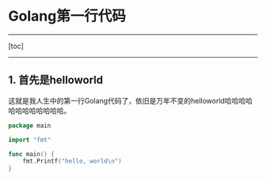# Golang第一行代码

-----

[toc]

-----

## 1. 首先是helloworld

​		这就是我人生中的第一行Golang代码了，依旧是万年不变的helloworld哈哈哈哈哈哈哈哈哈哈哈哈。

```go
package main

import "fmt"

func main() {
    fmt.Printf("hello, world\n")
}
```

